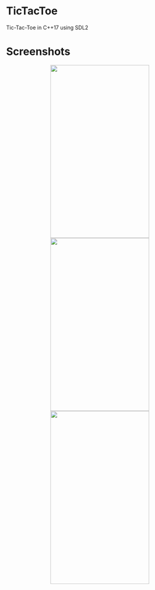 # TicTacToe
Tic-Tac-Toe in C++17 using SDL2

# Screenshots
<p align="center">
  <img width="266" height="464" src="https://github.com/djanko1337/TicTacToe/blob/master/Screenshots/ttt-ss-1.png">
  <img width="266" height="464" src="https://github.com/djanko1337/TicTacToe/blob/master/Screenshots/ttt-ss-2.png">
  <img width="266" height="464" src="https://github.com/djanko1337/TicTacToe/blob/master/Screenshots/ttt-ss-3.png">
</p>
